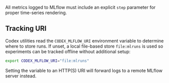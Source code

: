 All metrics logged to MLflow must include an explicit `step` parameter for proper time-series rendering.

## Tracking URI

Codex utilities read the `CODEX_MLFLOW_URI` environment variable to determine
where to store runs. If unset, a local file-based store `file:mlruns` is used so
experiments can be tracked offline without additional setup:

```bash
export CODEX_MLFLOW_URI="file:mlruns"
```
Setting the variable to an HTTP(S) URI will forward logs to a remote MLflow
server instead.
